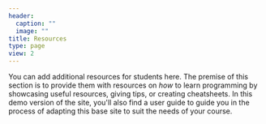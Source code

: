 ```yaml
---
header:
  caption: ""
  image: ""
title: Resources
type: page
view: 2
---
```


You can add additional resources for students here. The premise of this section
is to provide them with resources on *how* to learn programming by showcasing
useful resources, giving tips, or creating cheatsheets. In this demo version
of the site, you'll also find a user guide to guide you in the process of
adapting this base site to suit the needs of your course.
